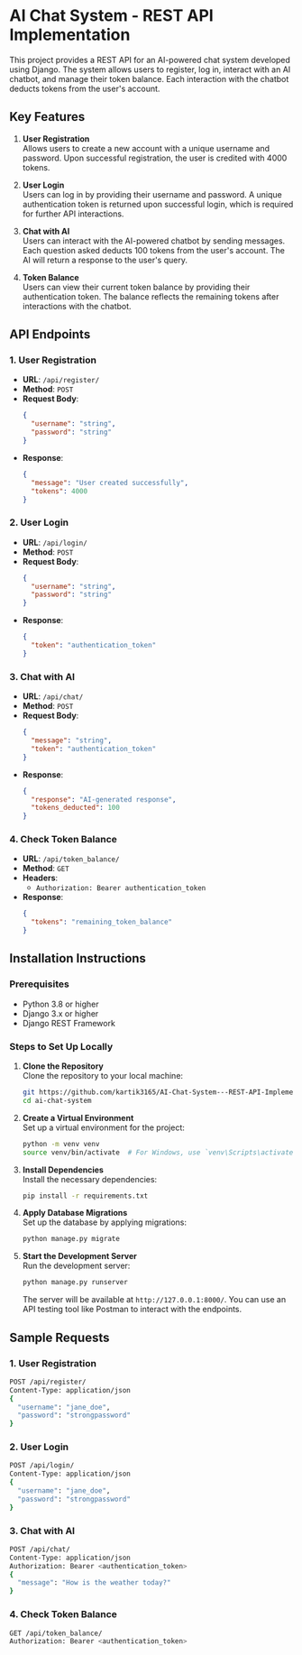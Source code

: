 # AI Chat System - REST API Implementation

This project provides a REST API for an AI-powered chat system developed using Django. The system allows users to register, log in, interact with an AI chatbot, and manage their token balance. Each interaction with the chatbot deducts tokens from the user's account.

## Key Features

1. **User Registration**  
   Allows users to create a new account with a unique username and password. Upon successful registration, the user is credited with 4000 tokens.

2. **User Login**  
   Users can log in by providing their username and password. A unique authentication token is returned upon successful login, which is required for further API interactions.

3. **Chat with AI**  
   Users can interact with the AI-powered chatbot by sending messages. Each question asked deducts 100 tokens from the user's account. The AI will return a response to the user's query.

4. **Token Balance**  
   Users can view their current token balance by providing their authentication token. The balance reflects the remaining tokens after interactions with the chatbot.

## API Endpoints

### 1. User Registration
- **URL**: `/api/register/`  
- **Method**: `POST`  
- **Request Body**: 
  ```json
  {
    "username": "string",
    "password": "string"
  }
  ```
- **Response**: 
  ```json
  {
    "message": "User created successfully",
    "tokens": 4000
  }
  ```

### 2. User Login
- **URL**: `/api/login/`  
- **Method**: `POST`  
- **Request Body**: 
  ```json
  {
    "username": "string",
    "password": "string"
  }
  ```
- **Response**: 
  ```json
  {
    "token": "authentication_token"
  }
  ```

### 3. Chat with AI
- **URL**: `/api/chat/`  
- **Method**: `POST`  
- **Request Body**: 
  ```json
  {
    "message": "string",
    "token": "authentication_token"
  }
  ```
- **Response**: 
  ```json
  {
    "response": "AI-generated response",
    "tokens_deducted": 100
  }
  ```

### 4. Check Token Balance
- **URL**: `/api/token_balance/`  
- **Method**: `GET`  
- **Headers**: 
  - `Authorization: Bearer authentication_token`
- **Response**: 
  ```json
  {
    "tokens": "remaining_token_balance"
  }
  ```

## Installation Instructions

### Prerequisites
- Python 3.8 or higher
- Django 3.x or higher
- Django REST Framework

### Steps to Set Up Locally

1. **Clone the Repository**  
   Clone the repository to your local machine:
   ```bash
   git https://github.com/kartik3165/AI-Chat-System---REST-API-Implementation
   cd ai-chat-system
   ```

2. **Create a Virtual Environment**  
   Set up a virtual environment for the project:
   ```bash
   python -m venv venv
   source venv/bin/activate  # For Windows, use `venv\Scripts\activate`
   ```

3. **Install Dependencies**  
   Install the necessary dependencies:
   ```bash
   pip install -r requirements.txt
   ```

4. **Apply Database Migrations**  
   Set up the database by applying migrations:
   ```bash
   python manage.py migrate
   ```

5. **Start the Development Server**  
   Run the development server:
   ```bash
   python manage.py runserver
   ```

   The server will be available at `http://127.0.0.1:8000/`. You can use an API testing tool like Postman to interact with the endpoints.

## Sample Requests

### 1. User Registration
```bash
POST /api/register/
Content-Type: application/json
{
  "username": "jane_doe",
  "password": "strongpassword"
}
```

### 2. User Login
```bash
POST /api/login/
Content-Type: application/json
{
  "username": "jane_doe",
  "password": "strongpassword"
}
```

### 3. Chat with AI
```bash
POST /api/chat/
Content-Type: application/json
Authorization: Bearer <authentication_token>
{
  "message": "How is the weather today?"
}
```

### 4. Check Token Balance
```bash
GET /api/token_balance/
Authorization: Bearer <authentication_token>
```

